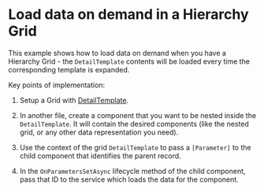 # Load data on demand in a Hierarchy Grid

This example shows how to load data on demand when you have a Hierarchy Grid - the `DetailTemplate` contents will be loaded every time the corresponding template is expanded.

Key points of implementation:

1. Setup a Grid with [DetailTemplate](https://docs.telerik.com/blazor-ui/components/grid/hierarchy).

1. In another file, create a component that you want to be nested inside the `DetailTemplate`. It will contain the desired components (like the nested grid, or any other data representation you need).

1. Use the context of the grid `DetailTemplate` to pass a `[Parameter]` to the child component that identifies the parent record.

1. In the `OnParametersSetAsync` lifecycle method of the child component, pass that ID to the service which loads the data for the component.


